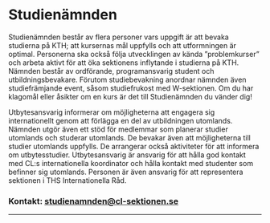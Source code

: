 # Studienämnden

Studienämnden består av flera personer vars uppgift är att bevaka studierna på KTH; att kursernas mål uppfylls och att utformningen är optimal. Personerna ska också följa utvecklingen av kända ”problemkurser” och arbeta aktivt för att öka sektionens inflytande i studierna på KTH. Nämnden består av ordförande, programansvarig student och utbildningsbevakare. Förutom studiebevakning anordnar nämnden även studiefrämjande event, såsom studiefrukost med W-sektionen. Om du har klagomål eller åsikter om en kurs är det till Studienämnden du vänder dig!

Utbytesansvarig informerar om möjligheterna att engagera sig internationellt genom att förlägga en del av utbildningen utomlands. Nämnden utgör även ett stöd för medlemmar som planerar studier utomlands och studerar utomlands. De bevakar även att möjligheterna till studier utomlands uppfylls. De arrangerar också aktiviteter för att informera om utbytesstudier. Utbytesansvarig är ansvarig för att hålla god kontakt med CL:s internationella koordinator och hålla kontakt med studenter som befinner sig utomlands. Personen är även ansvarig för att representera sektionen i THS Internationella Råd.

### Kontakt: studienamnden@cl-sektionen.se

---

